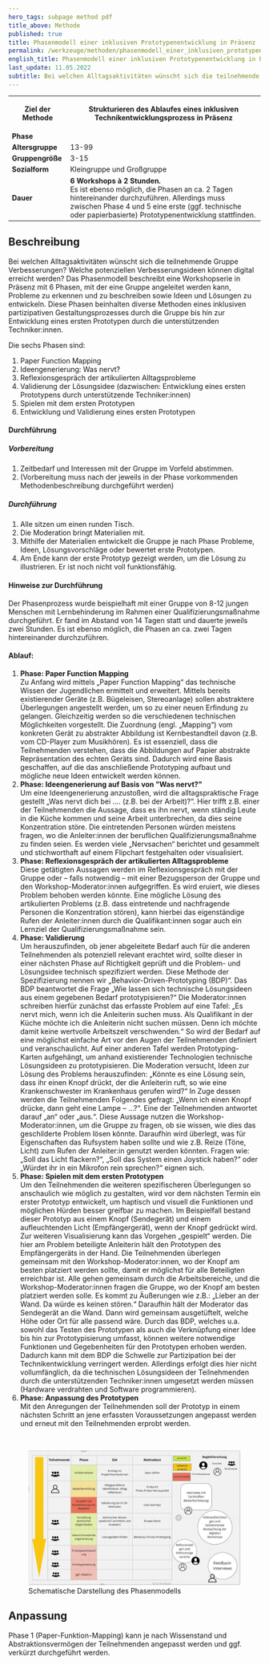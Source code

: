 ```yaml
---
hero_tags: subpage method pdf
title_above: Methode
published: true
title: Phasenmodell einer inklusiven Prototypenentwicklung in Präsenz
permalink: /werkzeuge/methoden/phasenmodell_einer_inklusiven_prototypenentwicklung_in_praesenz/
english_title: Phasenmodell einer inklusiven Prototypenentwicklung in Präsenz
last_update: 11.05.2022
subtitle: Bei welchen Alltagsaktivitäten wünscht sich die teilnehmende Gruppe Verbesserungen? Welche potenziellen Verbesserungsideen können digital erreicht werden? Das Phasenmodell beschreibt eine Workshopserie in Präsenz mit sechs Phasen, mit der eine Gruppe angeleitet werden kann, Probleme zu erkennen und zu beschreiben sowie Ideen und Lösungen zu entwickeln.
---
```


<table class="tb">
    <tr>
        <th><strong>Ziel der Methode</strong></th>
        <th>

Strukturieren des Ablaufes eines inklusiven Technikentwicklungsprozess in Präsenz

</th>
    </tr>
    <tr>
      <td><strong>Phase</strong></td>
      <td></td>
    </tr>
    <tr>
      <td><strong>Altersgruppe</strong></td>
      <td>13-99</td>
    </tr>
    <tr>
      <td><strong>Gruppengröße</strong></td>
      <td>3-15</td>
    </tr>
    <tr>
      <td><strong>Sozialform</strong></td>
      <td>Kleingruppe und Großgruppe</td>
    </tr>
    <tr>
      <td><strong>Dauer</strong></td>
      <td>
      <strong>
      6 Workshops à 2 Stunden.
      </strong>
      <br>
      Es ist ebenso möglich, die Phasen an ca. 2 Tagen hintereinander durchzuführen. Allerdings muss zwischen Phase 4 und 5 eine erste (ggf. technische oder papierbasierte) Prototypenentwicklung stattfinden.
      </td>
    </tr>
    
</table>

## Beschreibung

Bei welchen Alltagsaktivitäten wünscht sich die teilnehmende Gruppe Verbesserungen? Welche potenziellen Verbesserungsideen können digital erreicht werden? Das Phasenmodell beschreibt eine Workshopserie in Präsenz mit 6 Phasen, mit der eine Gruppe angeleitet werden kann, Probleme zu erkennen und zu beschreiben sowie Ideen und Lösungen zu entwickeln. Diese Phasen beinhalten diverse Methoden eines inklusiven partizipativen Gestaltungsprozesses durch die Gruppe bis hin zur Entwicklung eines ersten Prototypen durch die unterstützenden Techniker:innen.

Die sechs Phasen sind:

1. Paper Function Mapping
2. Ideengenerierung: Was nervt?
3. Reflexionsgespräch der artikulierten Alltagsprobleme
4. Validierung der Lösungsidee
   (dazwischen: Entwicklung eines ersten Prototypens durch unterstützende Techniker:innen)
5. Spielen mit dem ersten Prototypen
6. Entwicklung und Validierung eines ersten Prototypen

#### Durchführung

##### Vorbereitung

1. Zeitbedarf und Interessen mit der Gruppe im Vorfeld abstimmen.
2. (Vorbereitung muss nach der jeweils in der Phase vorkommenden Methodenbeschreibung durchgeführt werden)

##### Durchführung

1. Alle sitzen um einen runden Tisch.
2. Die Moderation bringt Materialien mit.
3. Mithilfe der Materialien entwickelt die Gruppe je nach Phase Probleme, Ideen, Lösungsvorschläge oder bewertet erste Prototypen.
4. Am Ende kann der erste Prototyp gezeigt werden, um die Lösung zu illustrieren. Er ist noch nicht voll funktionsfähig.

#### Hinweise zur Durchführung

Der Phasenprozess wurde beispielhaft mit einer Gruppe von 8-12 jungen Menschen mit Lernbehinderung im Rahmen einer Qualifizierungsmaßnahme durchgeführt. Er fand im Abstand von 14 Tagen statt und dauerte jeweils zwei Stunden. Es ist ebenso möglich, die Phasen an ca. zwei Tagen hintereinander durchzuführen.

#### Ablauf:

1. <strong>Phase: Paper Function Mapping </strong>
   <br>
   Zu Anfang wird mittels „Paper Function Mapping“ das technische Wissen der Jugendlichen ermittelt und erweitert. Mittels bereits existierender Geräte (z.B. Bügeleisen, Stereoanlage) sollen abstraktere Überlegungen angestellt werden, um so zu einer neuen Erfindung zu gelangen. Gleichzeitig werden so die verschiedenen technischen Möglichkeiten vorgestellt. Die Zuordnung (engl. „Mapping“) vom konkreten Gerät zu abstrakter Abbildung ist Kernbestandteil davon (z.B. vom CD-Player zum Musikhören). Es ist essenziell, dass die Teilnehmenden verstehen, dass die Abbildungen auf Papier abstrakte Repräsentation des echten Geräts sind. Dadurch wird eine Basis geschaffen, auf die das anschließende Prototyping aufbaut und mögliche neue Ideen entwickelt werden können.
2. <strong>Phase: Ideengenerierung auf Basis von "Was nervt?" </strong>
   <br>
   Um eine Ideengenerierung anzustoßen, wird die alltagspraktische Frage gestellt „Was nervt dich bei …. (z.B. bei der Arbeit)?“. Hier trifft z.B. einer der Teilnehmenden die Aussage, dass es ihn nervt, wenn ständig Leute in die Küche kommen und seine Arbeit unterbrechen, da dies seine Konzentration störe. Die eintretenden Personen würden meistens fragen, wo die Anleiter:innen der beruflichen Qualifizierungsmaßnahme zu finden seien. Es werden viele „Nervsachen“ berichtet und gesammelt und stichworthaft auf einem Flipchart festgehalten oder visualisiert.
3. <strong>Phase: Reflexionsgespräch der artikulierten Alltagsprobleme </strong>
   <br>
   Diese getätigten Aussagen werden im Reflexionsgespräch mit der Gruppe oder – falls notwendig – mit einer Bezugsperson der Gruppe und den Workshop-Moderator:innen aufgegriffen. Es wird eruiert, wie dieses Problem behoben werden könnte. Eine mögliche Lösung des artikulierten Problems (z.B. dass eintretende und nachfragende Personen die Konzentration stören), kann hierbei das eigenständige Rufen der Anleiter:innen durch die Qualifikant:innen sogar auch ein Lernziel der Qualifizierungsmaßnahme sein.
4. <strong>Phase: Validierung </strong>
   <br>
   Um herauszufinden, ob jener abgeleitete Bedarf auch für die anderen Teilnehmenden als potenziell relevant erachtet wird, sollte dieser in einer nächsten Phase auf Richtigkeit geprüft und die Problem- und Lösungsidee technisch spezifiziert werden. Diese Methode der Spezifizierung nennen wir „Behavior-Driven-Prototyping (BDP)“. Das BDP beantwortet die Frage „Wie lassen sich technische Lösungsideen aus einem gegebenen Bedarf prototypisieren?“ Die Moderator:innen schreiben hierfür zunächst das erfasste Problem auf eine Tafel: „Es nervt mich, wenn ich die Anleiterin suchen muss. Als Qualifikant in der Küche möchte ich die Anleiterin nicht suchen müssen. Denn ich möchte damit keine wertvolle Arbeitszeit verschwenden.“ So wird der Bedarf auf eine möglichst einfache Art vor den Augen der Teilnehmenden definiert und veranschaulicht. Auf einer anderen Tafel werden Prototyping-Karten aufgehängt, um anhand existierender Technologien technische Lösungsideen zu prototypisieren. Die Moderation versucht, Ideen zur Lösung des Problems herauszufinden: „Könnte es eine Lösung sein, dass ihr einen Knopf drückt, der die Anleiterin ruft, so wie eine Krankenschwester im Krankenhaus gerufen wird?“ In Zuge dessen werden die Teilnehmenden Folgendes gefragt: „Wenn ich einen Knopf drücke, dann geht eine Lampe – …?“. Eine der Teilnehmenden antwortet darauf „an“ oder „aus.“. Diese Aussage nutzen die Workshop-Moderator:innen, um die Gruppe zu fragen, ob sie wissen, wie dies das geschilderte Problem lösen könnte. Daraufhin wird überlegt, was für Eigenschaften das Rufsystem haben sollte und wie z.B. Reize (Töne, Licht) zum Rufen der Anleiter:in genutzt werden könnten. Fragen wie: „Soll das Licht flackern?“, „Soll das System einen Joystick haben?“ oder „Würdet ihr in ein Mikrofon rein sprechen?“ eignen sich.
5. <strong>Phase: Spielen mit dem ersten Prototypen </strong>
   <br>
   Um den Teilnehmenden die weiteren spezifischeren Überlegungen so anschaulich wie möglich zu gestalten, wird vor dem nächsten Termin ein erster Prototyp entwickelt, um haptisch und visuell die Funktionen und möglichen Hürden besser greifbar zu machen. Im Beispielfall bestand dieser Prototyp aus einem Knopf (Sendegerät) und einem aufleuchtenden Licht (Empfängergerät), wenn der Knopf gedrückt wird. Zur weiteren Visualisierung kann das Vorgehen „gespielt“ werden. Die hier am Problem beteiligte Anleiterin hält den Prototypen des Empfängergeräts in der Hand. Die Teilnehmenden überlegen gemeinsam mit den Workshop-Moderator:innen, wo der Knopf am besten platziert werden sollte, damit er möglichst für alle Beteiligten erreichbar ist. Alle gehen gemeinsam durch die Arbeitsbereiche, und die Workshop-Moderator:innen fragen die Gruppe, wo der Knopf am besten platziert werden solle. Es kommt zu Äußerungen wie z.B.: „Lieber an der Wand. Da würde es keinen stören.“ Daraufhin hält der Moderator das Sendegerät an die Wand. Dann wird gemeinsam ausgetüftelt, welche Höhe oder Ort für alle passend wäre.
   Durch das BDP, welches u.a. sowohl das Testen des Prototypen als auch die Verknüpfung einer Idee bis hin zur Prototypisierung umfasst, können weitere notwendige Funktionen und Gegebenheiten für den Prototypen erhoben werden. Dadurch kann mit dem BDP die Schwelle zur Partizipation bei der Technikentwicklung verringert werden. Allerdings erfolgt dies hier nicht vollumfänglich, da die technischen Lösungsideen der Teilnehmenden durch die unterstützenden Techniker:innen umgesetzt werden müssen (Hardware verdrahten und Software programmieren).
6. <strong>Phase: Anpassung des Prototypen </strong>
   <br>
   Mit den Anregungen der Teilnehmenden soll der Prototyp in einem nächsten Schritt an jene erfassten Voraussetzungen angepasst werden und erneut mit den Teilnehmenden erprobt werden.

<br>
<figure>
    <img src="/assets/img/uploads/PhasenmodellVirtuellInklusiveIdeenentwicklung.jpg" alt="Schematische Darstellung des Phasenmodells" class="content_image">
    <figcaption>Schematische Darstellung des Phasenmodells</figcaption>
</figure>

## Anpassung

Phase 1 (Paper-Funktion-Mapping) kann je nach Wissenstand und Abstraktionsvermögen der Teilnehmenden angepasst werden und ggf. verkürzt durchgeführt werden.
